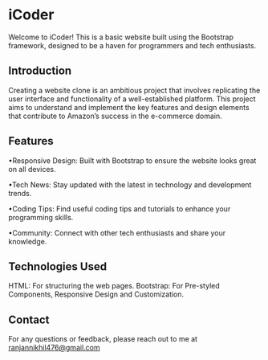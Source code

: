 
# iCoder

Welcome to iCoder! This is a basic website built using the Bootstrap framework, designed to be a haven for programmers and tech enthusiasts.

## Introduction
Creating a website clone is an ambitious project that involves replicating the user interface and functionality of a well-established platform. This project aims to understand and implement the key features and design elements that contribute to Amazon’s success in the e-commerce domain.

## Features
•Responsive Design: Built with Bootstrap to ensure the website looks great on all devices.

•Tech News: Stay updated with the latest in technology and development trends.

•Coding Tips: Find useful coding tips and tutorials to enhance your programming skills.

•Community: Connect with other tech enthusiasts and share your knowledge.

## Technologies Used
HTML: For structuring the web pages.
Bootstrap: For Pre-styled Components, Responsive Design and  Customization.
## Contact
For any questions or feedback, please reach out to me at       ranjannikhil476@gmail.com

